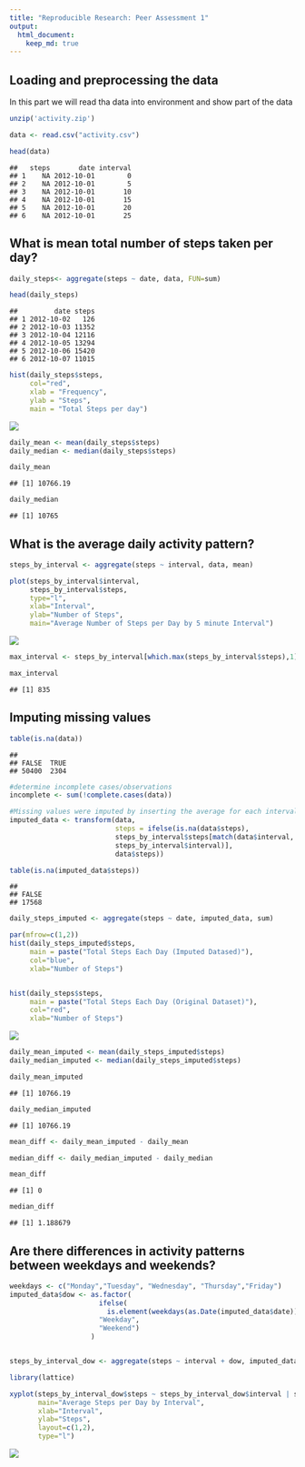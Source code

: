 ```yaml
---
title: "Reproducible Research: Peer Assessment 1"
output: 
  html_document:
    keep_md: true
---
```



## Loading and preprocessing the data
In this part we will read tha data into environment and show part of the data 

```r
unzip('activity.zip')

data <- read.csv("activity.csv")

head(data)
```

```
##   steps       date interval
## 1    NA 2012-10-01        0
## 2    NA 2012-10-01        5
## 3    NA 2012-10-01       10
## 4    NA 2012-10-01       15
## 5    NA 2012-10-01       20
## 6    NA 2012-10-01       25
```

## What is mean total number of steps taken per day?


```r
daily_steps<- aggregate(steps ~ date, data, FUN=sum)

head(daily_steps)
```

```
##         date steps
## 1 2012-10-02   126
## 2 2012-10-03 11352
## 3 2012-10-04 12116
## 4 2012-10-05 13294
## 5 2012-10-06 15420
## 6 2012-10-07 11015
```

```r
hist(daily_steps$steps, 
     col="red", 
     xlab = "Frequency", 
     ylab = "Steps",
     main = "Total Steps per day")
```

![](PA1_template_files/figure-html/unnamed-chunk-2-1.png)<!-- -->

```r
daily_mean <- mean(daily_steps$steps)
daily_median <- median(daily_steps$steps)

daily_mean
```

```
## [1] 10766.19
```

```r
daily_median
```

```
## [1] 10765
```
## What is the average daily activity pattern?


```r
steps_by_interval <- aggregate(steps ~ interval, data, mean)

plot(steps_by_interval$interval, 
     steps_by_interval$steps,
     type="l",
     xlab="Interval", 
     ylab="Number of Steps",
     main="Average Number of Steps per Day by 5 minute Interval")
```

![](PA1_template_files/figure-html/unnamed-chunk-3-1.png)<!-- -->

```r
max_interval <- steps_by_interval[which.max(steps_by_interval$steps),1]

max_interval
```

```
## [1] 835
```
## Imputing missing values


```r
table(is.na(data))
```

```
## 
## FALSE  TRUE 
## 50400  2304
```

```r
#determine incomplete cases/observations
incomplete <- sum(!complete.cases(data))

#Missing values were imputed by inserting the average for each interval.
imputed_data <- transform(data, 
                          steps = ifelse(is.na(data$steps),
                          steps_by_interval$steps[match(data$interval,
                          steps_by_interval$interval)], 
                          data$steps))

table(is.na(imputed_data$steps))
```

```
## 
## FALSE 
## 17568
```

```r
daily_steps_imputed <- aggregate(steps ~ date, imputed_data, sum)

par(mfrow=c(1,2))
hist(daily_steps_imputed$steps, 
     main = paste("Total Steps Each Day (Imputed Datased)"), 
     col="blue", 
     xlab="Number of Steps")


hist(daily_steps$steps, 
     main = paste("Total Steps Each Day (Original Dataset)"), 
     col="red", 
     xlab="Number of Steps")
```

![](PA1_template_files/figure-html/unnamed-chunk-4-1.png)<!-- -->

```r
daily_mean_imputed <- mean(daily_steps_imputed$steps)
daily_median_imputed <- median(daily_steps_imputed$steps)

daily_mean_imputed
```

```
## [1] 10766.19
```

```r
daily_median_imputed
```

```
## [1] 10766.19
```

```r
mean_diff <- daily_mean_imputed - daily_mean

median_diff <- daily_median_imputed - daily_median

mean_diff
```

```
## [1] 0
```

```r
median_diff
```

```
## [1] 1.188679
```
## Are there differences in activity patterns between weekdays and weekends?

```r
weekdays <- c("Monday","Tuesday", "Wednesday", "Thursday","Friday")
imputed_data$dow <- as.factor(
                      ifelse(
                        is.element(weekdays(as.Date(imputed_data$date)),weekdays),
                      "Weekday", 
                      "Weekend")
                    )


steps_by_interval_dow <- aggregate(steps ~ interval + dow, imputed_data, mean)

library(lattice)

xyplot(steps_by_interval_dow$steps ~ steps_by_interval_dow$interval | steps_by_interval_dow$dow, 
       main="Average Steps per Day by Interval",
       xlab="Interval", 
       ylab="Steps",
       layout=c(1,2), 
       type="l")
```

![](PA1_template_files/figure-html/unnamed-chunk-5-1.png)<!-- -->
